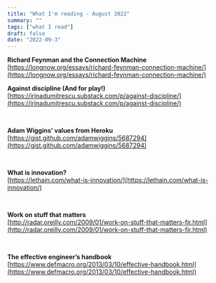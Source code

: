 ```yaml
---
title: "What I'm reading - August 2022"
summary: ""
tags: ["what I read"]
draft: false 
date: "2022-09-3"
---
```


**Richard Feynman and the Connection Machine** <br/>
[https://longnow.org/essays/richard-feynman-connection-machine/](https://longnow.org/essays/richard-feynman-connection-machine/)
<br/>

**Against discipline (And for play!)**<br/>
[https://irinadumitrescu.substack.com/p/against-discipline/](https://irinadumitrescu.substack.com/p/against-discipline/)

<br/>

**Adam Wiggins’ values from Heroku**<br/>
[https://gist.github.com/adamwiggins/5687294](https://gist.github.com/adamwiggins/5687294)

<br/>

**What is innovation?**<br/>
[https://lethain.com/what-is-innovation/](https://lethain.com/what-is-innovation/)

<br/>

**Work on stuff that matters**<br/>
[http://radar.oreilly.com/2009/01/work-on-stuff-that-matters-fir.html](http://radar.oreilly.com/2009/01/work-on-stuff-that-matters-fir.html)

<br/>

**The effective engineer’s handbook**<br/>
[https://www.defmacro.org/2013/03/10/effective-handbook.html](https://www.defmacro.org/2013/03/10/effective-handbook.html)

<br/>